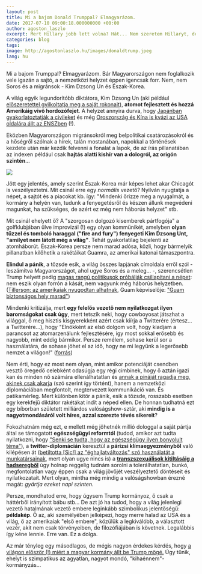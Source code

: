 ```yaml
---
layout: post
title: Mi a bajom Donald Trumppal? Elmagyarázom.
date: 2017-07-10 09:00:18.000000000 +00:00
author: agoston_laszlo
excerpt: Mert Hillary jobb lett volna? Hát... Nem szeretem Hillaryt, de ennél a sarki pék is többre képes. Csak nekünk erről itthon nem nagyon beszélnek.
categories: blog
tags: 
image: http://agostonlaszlo.hu/images/donaldtrump.jpeg
lang: hu
---
```

Mi a bajom Trumppal? Elmagyarázom. Bár Magyarországon nem foglalkozik vele igazán a sajtó, a nemzetközi helyzet éppen igencsak forr. Nem, nem Soros és a migránsok - Kim Dzsong Un és Észak-Korea.

A világ egyik legundorítóbb diktátora, Kim Dzsong Un (aki például [előszeretettel gyilkoltatja meg a saját rokonait](http://24.hu/kulfold/2017/02/24/kiderult-mi-okozta-kim-dzsongun-testverenek-halalat/)), **atomot fejlesztett és hozzá Amerikáig vivő hordozófejet**. A helyzet annyira durva, hogy [Japánban gyakorlatoztatják a civileket](http://index.hu/kulfold/2017/08/08/eszak_korea_japan_raketa_keszultseg/) és még [Oroszország és Kína is kvázi az USA oldalára állt az ENSZben](http://hu.euronews.com/2017/08/06/ensz-bt-mindenki-megszavazta-a-szankciokat-eszak-korea-ellen-kina-oroszorszag) (!). 

Eközben Magyarországon migránsokról meg belpolitikai csatározásokról és a hőségről szólnak a hírek, talán mostanában, napokkal a történések kezdete után már kezdik felvenni a fonalat a lapok, de az írás pillanatában az indexen például csak **hajtás alatti kishír van a dologról, az origón szintén**...

![](http://agostonlaszlo.hu/images/trump-kim.JPG)

Jött egy jelentés, amely szerint Észak-Korea már képes lehet akar Chicagót is veszélyeztetni. Mit csinál erre egy *normális* vezető? Nyilván nyugtatja a népet, a sajtót és a piacokat kb. így: "Mindenki őrizze meg a nyugalmát, a kormány a helyén van, tudunk a fenyegetésről és készen állunk megvédeni magunkat, ha szükséges, de azért ez még nem háborús helyzet" stb.

Mit csinál ehelyett ő? A "szorgosan dolgozó kisemberek pártfogója" a golfklubjában ülve improvizál (!) egy olyan kommünikét, amelyben **olyan tűzzel és tomboló haraggal ("fire and fury") fenyegeti Kim Dzsong Unt, "amilyet nem látott még a világ"**. Tehát gyakorlatilag bejelenti az atomháborút. Észak-Korea persze nem marad adósa, közli, hogy bármelyik pillanatban kilőhetik a rakétáikat Guamra, az amerikai katonai támaszpontra.

**Elindul a pánik**, a tőzsde esik, a világ összes lapjának címoldala erről szól - leszámítva Magyarországot, ahol ugye Soros és a meleg... -, szerencsétlen Trump helyett pedig [magas rangú politikusok próbálják csillapítani a népet](https://www.washingtonpost.com/politics/trumps-threat-to-north-korea-contrasts-with-calm-reassurances-of-other-administration-officials/2017/08/09/e38427ec-7d18-11e7-83c7-5bd5460f0d7e_story.html?hpid=hp_hp-top-table-main_whitehouse-8pm%3Ahomepage%2Fstory&utm_term=.90db8a5fa005): nem eszik olyan forrón a kását, nem vagyunk még háborús helyzetben. ([Tillerson: az amerikaiak nyugodtan alhatnak](http://abcnews.go.com/International/tillerson-americans-sleep-night-amid-korea-crisis/story?id=49111147), Guam képviselője: ["Guam biztonságos hely marad"](https://bordallo.house.gov/media-center/press-releases/bordallo-s-statement-north-korea-s-threat-guam))

Mindenki kritizálja, mert **egy felelős vezető nem nyilatkozgat ilyen baromságokat csak úgy**, mert tetszik neki, hogy cowboyosat játszhat a világgal, ő meg hisztis kisgyerekként azért csak kiírja a Twitterére (értesz... a Twitterére...), hogy "Elnökként az első dolgom volt, hogy kiadjam a parancsot az atomarzenálunk fejlesztésére, így most sokkal erősebb és nagyobb, mint eddig bármikor. Persze remélem, sohase kerül sor a használatára, de sohase jöhet el az idő, hogy ne mi legyünk a legerősebb nemzet a világon!" ([forrás](https://twitter.com/realDonaldTrump/status/895252459152711680))

Nem érti, hogy ez most nem olyan, mint amikor potenciáját csendben vesztő öregedő celebként odasúgja egy régi cimbinek, hogy ő aztán igazi kan és minden nő számára ellenálhatatlan és [annak a pináját ragadja meg, akinek csak akarja](https://444.hu/2016/10/07/sose-beszelj-arrol-hogy-kit-akartal-megdugni-ha-be-vagy-mikrofonozva-es-tiz-ev-mulva-elnok-akarsz-majd-lenni) (szó szerint így történt), hanem a nemzetközi diplomáciában megfontolt, megtervezett kommunikáció van. És patikamérleg. Mert különben kitör a pánik, esik a tőzsde, rosszabb esetben egy kerekfejű diktátor rakétákat indít a néped ellen. De honnan tudhatná ezt egy bíborban született milliárdos valóságshow-sztár, aki **mindig is a nagyotmondásáról volt híres, azzal szerezte tévés sikereit**?

Fokozhatnám még ezt, e mellett még jöhetnék millió dologgal a saját pártja által se támogatott **egészségügyi reformtól** (tudod, amikor azt tudta nyilatkozni, hogy ["Senki se tudta, hogy az egészségügy ilyen bonyolult téma"](https://444.hu/2017/02/27/trump-senki-se-tudta-hogy-az-egeszsegugy-ilyen-bonyolult)), a **twitter-diplomácián** keresztül a **párizsi klímaegyezményből** való kilépésen át ([betiltotta [Sic!] az "éghajlatváltozás" szó használatát a munkatársainak](http://privatbankar.hu/makro/trump-betiltott-egy-szot-310566), mert olyan ugye nincs is) a [**transzszexuálisok kitiltásáig a hadseregből**](https://444.hu/2017/07/26/trump-betiltja-a-transzszexualisokat-a-hadseregben) úgy holnap reggelig tudnám sorolni a tolerálhatatlan, bunkó, megfontolatlan vagy éppen csak a világ jövőjét veszélyeztető döntéseit és nyilatkozatait. Mert olyan, mintha még mindig a valóságshowban érezné magát: *gyártja ezeket napi szinten*.

Persze, mondhatod erre, hogy úgysem Trump kormányoz, ő csak a háttérből irányított bábu stb... De azt jó ha tudod, hogy a világ jelenlegi vezető hatalmának vezető embere leginkább szimbolikus jelentőségű: **példakép**. Ő az, aki személyében jelképezi, hogy merre halad az USA és a világ, ő az amerikaiak "első embere", közülük a legkiválóbb, a választott vezér, akit nem csak törvényeiben, de filozófiájában is követnek. Legalábbis így kéne lennie. Erre van. Ez a dolga.

Az már tényleg egy másodlagos, de mégis nagyon érdekes kérdés, hogy [a világon először (!)  miért a magyar kormány állt be Trump mögé.](http://index.hu/belfold/2016/07/23/orban_a_vilagon_elsokent_allt_be_trump_moge/) Úgy tűnik, ehelyt is szimpatikus az agyatlan, nagyot mondó, "kihaénnem"-kormányzás...
